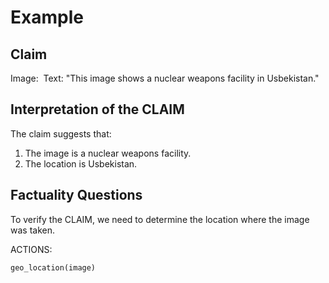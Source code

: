 # Example

## Claim
Image: <image>
Text: "This image shows a nuclear weapons facility in Usbekistan."

## Interpretation of the CLAIM
The claim suggests that:
1. The image is a nuclear weapons facility.
2. The location is Usbekistan.

## Factuality Questions
To verify the CLAIM, we need to determine the location where the image was taken.

ACTIONS:
```
geo_location(image)
```